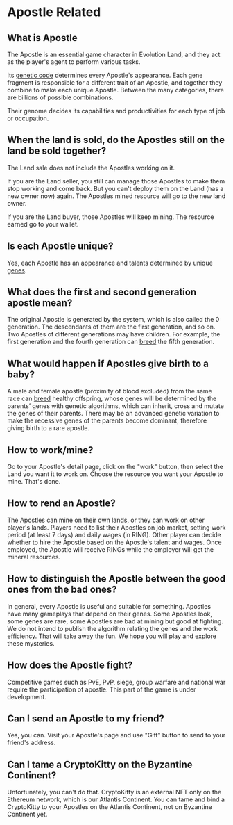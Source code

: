 # Apostle Related

## What is Apostle

The Apostle is an essential game character in Evolution Land, and they act as the player's agent to perform various tasks.

Its [genetic code](../../getting-started/game-entities/apostle/) determines every Apostle's appearance. Each gene fragment is responsible for a different trait of an Apostle, and together they combine to make each unique Apostle. Between the many categories, there are billions of possible combinations.

Their genome decides its capabilities and productivities for each type of job or occupation.

## When the land is sold, do the Apostles still on the land be sold together?

The Land sale does not include the Apostles working on it.

If you are the Land seller, you still can manage those Apostles to make them stop working and come back. But you can't deploy them on the Land \(has a new owner now\) again. The Apostles mined resource will go to the new land owner.

If you are the Land buyer, those Apostles will keep mining. The resource earned go to your wallet.

## Is each Apostle unique?

Yes, each Apostle has an appearance and talents determined by unique [genes](../../getting-started/game-entities/apostle/genome.md).

## What does the first and second generation apostle mean?

The original Apostle is generated by the system, which is also called the 0 generation. The descendants of them are the first generation, and so on. Two Apostles of different generations may have children. For example, the first generation and the fourth generation can [breed](../../getting-started/game-entities/apostle/breed.md) the fifth generation.

## What would happen if Apostles give birth to a baby?

A male and female apostle \(proximity of blood excluded\) from the same race can [breed](../../getting-started/game-entities/apostle/breed.md) healthy offspring, whose genes will be determined by the parents’ genes with genetic algorithms, which can inherit, cross and mutate the genes of their parents. There may be an advanced genetic variation to make the recessive genes of the parents become dominant, therefore giving birth to a rare apostle.

## How to work/mine?

Go to your Apostle's detail page, click on the "work" button, then select the Land you want it to work on. Choose the resource you want your Apostle to mine. That's done.

## How to rend an Apostle?

The Apostles can mine on their own lands, or they can work on other player's lands. Players need to list their Apostles on job market, setting work period \(at least 7 days\) and daily wages \(in RING\). Other player can decide whether to hire the Apostle based on the Apostle's talent and wages. Once employed, the Apostle will receive RINGs while the employer will get the mineral resources.

## How to distinguish the Apostle between the good ones from the  bad ones?

In general, every Apostle is useful and suitable for something. Apostles have many gameplays that depend on their genes. Some Apostles look, some genes are rare, some Apostles are bad at mining but good at fighting. We do not intend to publish the algorithm relating the genes and the work efficiency. That will take away the fun. We hope you will play and explore these mysteries.

## How does the Apostle fight?

Competitive games such as PvE, PvP, siege, group warfare and national war require the participation of apostle. This part of the game is under development.

## Can I send an Apostle to my friend?

Yes, you can. Visit your Apostle's page and use "Gift" button to send to your friend's address.

## Can I tame a CryptoKitty on the Byzantine Continent?

Unfortunately, you can't do that. CryptoKitty is an external NFT only on the Ethereum network, which is our Atlantis Continent. You can tame and bind a CryptoKitty to your Apostles on the Atlantis Continent, not on Byzantine Continent yet.

